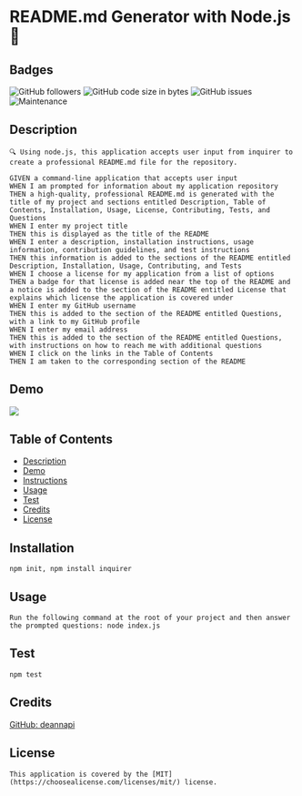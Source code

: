 # README.md Generator with Node.js 👋
    
  ## Badges
  ![GitHub followers](https://img.shields.io/github/followers/deannapi?style=social)
  ![GitHub code size in bytes](https://img.shields.io/github/languages/code-size/deannapi/README-generator)
  ![GitHub issues](https://img.shields.io/github/issues/deannapi/README-generator)
  ![Maintenance](https://img.shields.io/badge/Maintained%3F-yes-green.svg)
  

  ## Description
    🔍 Using node.js, this application accepts user input from inquirer to create a professional README.md file for the repository.

    GIVEN a command-line application that accepts user input
    WHEN I am prompted for information about my application repository
    THEN a high-quality, professional README.md is generated with the title of my project and sections entitled Description, Table of Contents, Installation, Usage, License, Contributing, Tests, and Questions
    WHEN I enter my project title
    THEN this is displayed as the title of the README
    WHEN I enter a description, installation instructions, usage information, contribution guidelines, and test instructions
    THEN this information is added to the sections of the README entitled Description, Installation, Usage, Contributing, and Tests
    WHEN I choose a license for my application from a list of options
    THEN a badge for that license is added near the top of the README and a notice is added to the section of the README entitled License that explains which license the application is covered under
    WHEN I enter my GitHub username
    THEN this is added to the section of the README entitled Questions, with a link to my GitHub profile
    WHEN I enter my email address
    THEN this is added to the section of the README entitled Questions, with instructions on how to reach me with additional questions
    WHEN I click on the links in the Table of Contents
    THEN I am taken to the corresponding section of the README

  ## Demo
  ![](readme-gen-gif.gif)

  ## Table of Contents
  * [Description](#description)
  * [Demo](#demo)
  * [Instructions](#instructions)
  * [Usage](#usage)
  * [Test](#test)
  * [Credits](#credits)
  * [License](#license)
    
  ## Installation
    npm init, npm install inquirer

  ## Usage
    Run the following command at the root of your project and then answer the prompted questions: node index.js

  ## Test
    npm test

  ## Credits
  [GitHub: deannapi](https://github.com/deannapi)

  ## License
    This application is covered by the [MIT](https://choosealicense.com/licenses/mit/) license.
